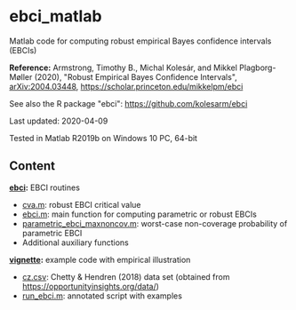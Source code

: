 # ebci_matlab

Matlab code for computing robust empirical Bayes confidence intervals (EBCIs)

**Reference:**
Armstrong, Timothy B., Michal Kolesár, and Mikkel Plagborg-Møller (2020), "Robust Empirical Bayes Confidence Intervals", [arXiv:2004.03448](https://arxiv.org/abs/2004.03448), https://scholar.princeton.edu/mikkelpm/ebci

See also the R package "ebci": https://github.com/kolesarm/ebci

Last updated: 2020-04-09

Tested in Matlab R2019b on Windows 10 PC, 64-bit

## Content

**[ebci](ebci):** EBCI routines
- [cva.m](ebci/cva.m): robust EBCI critical value
- [ebci.m](ebci/ebci.m): main function for computing parametric or robust EBCIs
- [parametric_ebci_maxnoncov.m](ebci/parametric_ebci_maxnoncov.m): worst-case non-coverage probability of parametric EBCI
- Additional auxiliary functions

**[vignette](ebci):** example code with empirical illustration
- [cz.csv](vignette/cz.csv): Chetty & Hendren (2018) data set (obtained from https://opportunityinsights.org/data/)
- [run_ebci.m](vignette/run_ebci.m): annotated script with examples
